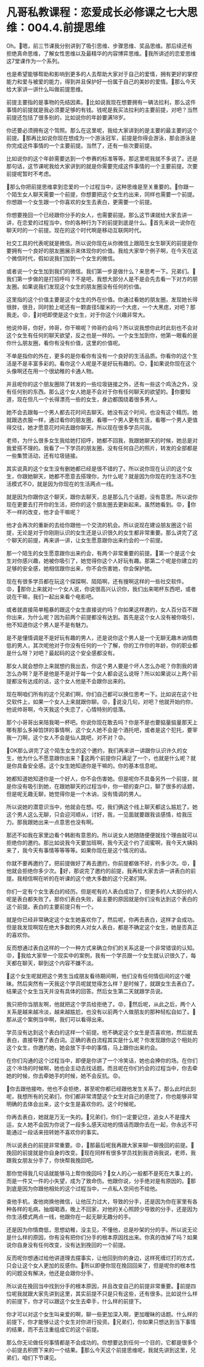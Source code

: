 # 凡哥私教课程：恋爱成长必修课之七大思维：004.4.前提思维

Oh。🎼嗯，前三节课我分别讲到了吸引思维、步骤思维、奖品思维。那后续还有拒绝真命思维，了解女性思维以及最精华的内容博弈思维。🎼我所讲述的恋爱思维这7堂课作为一个系列。

也是希望能够帮助和影响到更多的人去帮助大家对于自己的爱情，拥有更好的掌控能力和爱与被爱的能力，得到并且保护好一份属于自己的美妙的爱情。🎼那么今天给大家讲一讲什么叫做前提思维。

前提主要指的是事物的先结因素。🎼比如说我现在想要拥有一辆法拉利，那么这件事情的前提就是我必须要足够的有钱。钱呢是我买法拉利的主要前提，对吧？当然前提还包括了很多别的，比如说你的年龄要满18岁。

你还要必须拥有这个驾照。那么在这里呢，我给大家讲到的是主要的最主要的这个前提。🎼那再比如说你现在想成为一个游泳冠军，前提是你得会游泳，那会游泳是你完成这件事情的一个主要前提。当然了，还有一些次要前提。

比如说你的这个年龄需要达到一个参赛的标准等等。那这里呢我就不多说了。还是那句话，这节课呢我给大家讲到的就是你需要完成这件事情的一个主要前提。次要前提呢暂时不考虑。

🎼那么你把前提思维拿到恋爱的一个过程当中，这种思维是至关重要的。🎼你跟一个陌生女人聊天需要一个前提，你想要把这个女生约出来，同样也需要一个前提。你想跟一个女生跟一个你喜欢的女生去表白，更需要一个前提。

你想要挽回一个已经跟你分手的女人，也需要前提。那么这节课就给大家去讲一讲，在恋爱的过程当中，你的各种行为下的前提到底是什么。🎼首先来说一说你在聊天时的一个前提。现在的这个时代啊是移动互联网时代。

社交工具的代表呢就是微信。所以说你现在从你微信上跟陌生女生聊天的前提是你要拥有一个良好的朋友圈展示来体现你的价值。我给大家举个例子啊，在今天在这个微信时代，假如说我们加到一个女生的微信。

或者说一个女生加到我们的微信。我们第一步是做什么？来思考一下。兄弟们。🎼我们第一步做的是打招呼吗？不是吧，我想大部分人是不是会先去看一下对方的朋友圈。如果说我们发现这个女生的朋友圈没有任何的价值。

这里指的这个价值主要是这个女生的外在价值。你通过看她的朋友圈，发现她长得很胖，很丑，同时脸上呢还有一颗直径5厘米的一个大痣，一个大黑痣，对吧？那我走。😡，🎼对吧即使是这个女生，对于你这个兴趣非常大。

他说帅哥，你好，帅哥，你干嘛呢？帅哥约会吗？所以说我想你此时此刻也不会对这个女生有任何的聊天欲望，反之也是一样的。一个女生加到你，他第一眼看的是你什么朋友圈，看你有没有价值，这里的价值呢。

不单是指你的外在，更多的是你看你有没有一个良好的生活品质。你看你的这个生活是不是丰富多彩的。看你这个人呢是不是好玩有趣的。😊，🎼如果说你现在这个头像啊还在用一个很幼稚的卡通人物。

并且呢你的这个朋友圈除了转发的一些垃圾链接之外，还有一些这个鸡汤之外，没有任何别的东西。那么这个女人她是不会对于你有任何聊天的欲望的。🎼你要知道，现在但凡一个长得漂亮一些的女生，身边都围绕着很多男人。

她不会去跟每一个男人都去花时间去聊天。她没有这个时间，也没有这个精历。她就跟选衣服一样，通过看你的朋友圈，看哪一个男人更有生活，看哪一个男人更值得交往，她才愿意花时间去跟你聊天。所以现在很多学员问我。

老师，为什么很多女生我给她打招呼，她都不回我，我跟她聊天的时候，她总是对我爱搭不理的。我看了一下学员的朋友圈，没有任何自己的照片，转发的全部都是一些集赞活动，还有垃圾链接。

其实说真的这个女生没有删她都已经是很不错的了。所以说你现在认识的这个女生，你跟她聊天，她都不愿意去搭理你，为什么呢？就是因为你现在的生活不O生活模式不O，就是因为你现在的生活两点一线。

就是因为你跟你这个聊天，跟你去聊天，总是那么几个话题，没有意思。所以说你现在更要去打开你的生活，把你的这个朋友圈去更新起来。虽然她看到。😡，🎼你不一样的改变，他才会干嘛呢？

他才会再次的重新的去给你跟他一个交流的机会。所以说现在建设朋友圈这个前提，无论是对于你刚刚认识的女生还是认识很久的女生都非常重要。那么讲完了这个聊天的前提，再来讲一讲，让女生愿意跟你出来约会的一个前提。

那一个陌生的女生愿意跟你出来约会，有两个非常重要的前提。🎼第一个是这个女生对你感兴趣，她被你吸引了，她觉得你这个人好玩有趣。那第二个呢是你建立的足够的安全感，她相信跟你出来，你不会伤害她，你会保护她。

现在有很多学员都在玩这个探探啊、陌陌啊，还有搜啊这样的一些社交软件。😡，🎼那你上来就对一个女人说，你说很高兴认识你，我们出来喝杯东西吧，或者说在干嘛，我们一起出来看个电影吧。

或者就直接简单粗暴的跟这个女生直接说约吗？你如果这样邀约，女人百分百不跟你出来，为什么呢？因为前两个前提都没有达到。首先是这个女人没有被你吸引，他不知道你这个男人是不是有魅力。

是不是懂情调是不是好玩有趣的男人，还是说你这个男人是一个无聊无趣木讷情商低的男人，其次呢他对于你没有任何的一个了解，你的工作你的年龄，你的职业都是什么呀？对吧？最起码的这个安全感都没有。

那女人就会想你上来就想约我出去，你这个男人要是个坏人怎么办呢？你割我的肾怎么办啊？是不是他是不是对于每一个女人都会这么说呀？所以如果说以上两个前提都没有达成的话，这个女人他是不会跟你出来的。

现在啊咱们所有的这个兄弟们啊，你们自己都可以换位思考一下。比如说在这个社交软件上，如果一个女人上来就跟你聊。😡，🎼说没几句，对吧？他就开始约你，他说帅哥啊，今天我这个失恋了，心情特别的低落。

那个小哥哥出来陪我喝一杯吧。你说你现在敢去吗？你是不是也要掂量掂量那天上哪有那么多掉馅饼的事情啊，这个女人她不会是个酒托吧，或者是这个犯托，要宰我一刀啊，这个女人不会是仙人跳吧，对不对？😡。

🎼OK那么讲完了这个陌生女生的这个邀约，我们再来讲一讲跟你认识许久的女生，他为什么不愿意跟你出来？🎼这两个前提你只满足了一个，也就是什么呢？就是你具备安全感。这个女生她知道你是干嘛的。你的基本信息呢。

她都知道她知道你是一个好人，你不会伤害她。但是呢你不具备另外一个前提，就是你没有吸引到她，在跟她聊天的过程当中，你一顿的查户口，聊了很多的话题，但是呢无趣无聊，她觉得你是一个木讷，没有情调的男人。

所以说她的潜意识当中，他就会在想。哎，我们俩这个线上聊天都这么尴尬了。她这个男人这么无聊，只会迎河顺从，讨好，我，一见面就要跟我谈感情，给我压力。那我跟她出来一点意思也没有啊。

那还不如我在家里边看个韩剧有意思的。所以说女人她随随便便就找个理由就可以拒绝你的邀约。那比如说我今天要加班啊，我今天这个约了闺蜜啊，我今天大姨妈来了，我今天有事情等等等等。如果你现在是这个情况的话。

你就不要再邀约了。把前提做好了再去邀约，你前提都做不好，约多少次。😡，🎼他就会拒绝你多少次。🎼好，那说完了邀约的前提，我再给大家去讲一讲表白的前提。我相信啊在听的在听课的这个绝大多数的这个兄弟们啊。

你们一定有个女生表白的经历。但是呢有的人表白成功了，但更多的人大部分的人呢是表白都失败了。那你们表白失败，最主要的原因就是你们没有达到这个表白的这个前提。表白的主要前提只有一个。

就是你已经非常确定这个女生她喜欢你了，然后呢，你再去表白，这样才会成功。但是我发现啊现在绝大多数的男人对女人表白，都是不确定这个女生，她是否真正的喜欢你。

反而想通过表白这样的一个一种方式来确立你们的关系这是一个非常错误的认知。😡，🎼我给大家举一个现实中的案例，我有一个学员跟一个女生就认识很久了，每天都在聊天，聊到这个内容不嫌不淡。

🎼这个女生呢就把这个男生当成朋友看待期间啊，他们没有任何情侣间的这个暧昧。然后突然有一天我这个学员呢就觉得怎么样？是时候了，就跟女生去表白了。结果这个女生当天并没有具体的回答。然后女生第二天就跟学员说。

我只把你当朋友啊，他就把这个学员给拒绝了。😡，🎼然后呢，从此之后，两个人关系是越来越冷淡，越来越尴尬，也没有以前两个人做朋友的那种轻松自如了。🎼那从这个案例当中啊，我们可以看得出来。

学员没有达到这个表白的这样一个前提。他不确定这个女生是否喜欢他，然后就去表白，直接导致了表白词。正确的表白流程其实是什么呢？你发现跟你这个相处的这个女生，你邀约她，她会放下手中的事情，马上跟你出来约会。

在你们沟通的这个过程当中，即便是你讲了一个冷笑话，她也会捧你的场。在你们这个冷场的时候啊，她也会主动去找话题。而且呢在你们约会的过程当中，你去牵她的时候，你去牵她手的时候，她不会反抗。😡。

🎼你去跟他接吻，他也不会拒绝，甚至呢你都已经跟他发生关系了。那么此时此刻呢，我想所有的兄弟们，你们都非常清楚这个女生对自己的感觉了，你也能够非常明确的去体会出来，这个女生是喜欢你的。这个时候呢。

你再去表白，她就是万无一失的。🎼兄弟们，你们一定要记住，追女人不是撞大运，女人她不会因为你说了一段多么感天动地的情话而跟你去在一起，你永远不可能通过一段话来扭转她不喜欢你的事实。

所以说表白的前提非常重要。😡，🎼那最后呢我再跟大家来聊一聊挽回的前提。🎼挽回的前提就是你自身的改变。🎼现在同样有很多学员找到我咨询我说，老师，我跟我女朋友分手了，你快帮我挽回吧。

那你觉得我几句话就能够马上帮你挽回吗？🎼女人的心一般都不是死在大事上的，而是一件又一件的小失望，成为了致命伤。他跟你说，分手绝对是有原因的。🎼那到底是因为你跟他相处的这个过程当中，一点私人空间也不给他。

查他手机，查他岗换他微信，让他压力过大，导致的分手，还是因为你在家里有各种各样的毛病，抽烟喝酒，晚上不回家，对他的关心照顾少导致的分手，还是因为你生活模式两点一线，他跟你在一起无聊无趣分的手。

还是因为你情商低，思想幼稚，没主见，不懂他，总是吵架的分的手。所以说无论是什么样的原因，你有没有把你们分手的根本原因找出来。你真的改掉了吗？如果说你自身没有任何改变，没有达到挽回的一个前提。

反而呢你想通过给他讲道理去摆事实，让他回到你的身边，这样死缠烂打的方式，只会让这个女人更加的反感你。🎼所以即便你现在挽回回来了，但是呢你的根本性的问题没有解决，他还是会跟你分手。

所以说在挽回当中找到分手的根本原因，并且改变自己的前提非常重要。🎼前提四位呢我就跟大家先讲到这里，其实前提不只是只有这些，还有很多。比如说什么样的前提下，你才可以跟这个女生去牵手，什么样的前提下。

你才可以对这个女生叫亲爱的啊，聊一些更加深入啊，更加暧昧的话题。什么样的前提下，你才能够让这个女生对你进行投资。🎼兄弟们，你如果只想达到当下事情的结果，而不去注重组成它的这个前提。

那么你无论做任何事情都是不会成功的。你想要达到任何一个目的，它都是很多个小前提去积攒下来的一个结果。🎼那么今天这个前提思维呢，我就先讲到这里，兄弟们，咱们下节课见。

